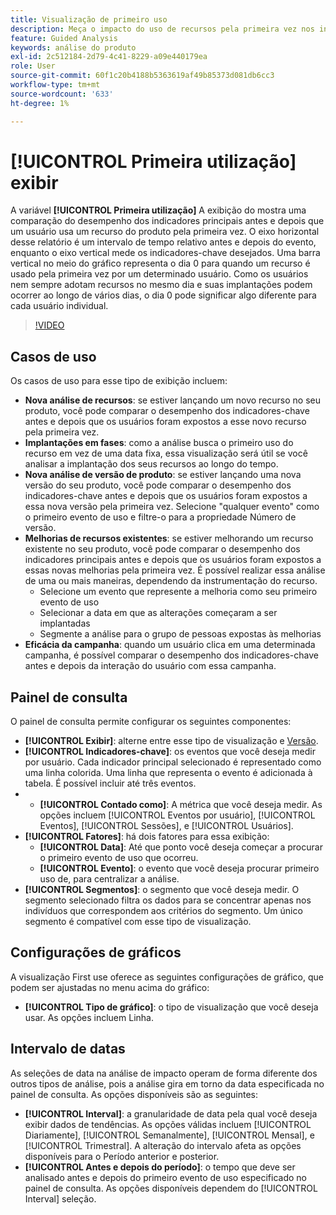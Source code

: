 ```yaml
---
title: Visualização de primeiro uso
description: Meça o impacto do uso de recursos pela primeira vez nos indicadores principais.
feature: Guided Analysis
keywords: análise do produto
exl-id: 2c512184-2d79-4c41-8229-a09e440179ea
role: User
source-git-commit: 60f1c20b4188b5363619af49b85373d081db6cc3
workflow-type: tm+mt
source-wordcount: '633'
ht-degree: 1%

---
```


# [!UICONTROL Primeira utilização] exibir

A variável **[!UICONTROL Primeira utilização]** A exibição do mostra uma comparação do desempenho dos indicadores principais antes e depois que um usuário usa um recurso do produto pela primeira vez. O eixo horizontal desse relatório é um intervalo de tempo relativo antes e depois do evento, enquanto o eixo vertical mede os indicadores-chave desejados. Uma barra vertical no meio do gráfico representa o dia 0 para quando um recurso é usado pela primeira vez por um determinado usuário. Como os usuários nem sempre adotam recursos no mesmo dia e suas implantações podem ocorrer ao longo de vários dias, o dia 0 pode significar algo diferente para cada usuário individual.

>[!VIDEO](https://video.tv.adobe.com/v/3421661/?learn=on)

## Casos de uso

Os casos de uso para esse tipo de exibição incluem:

* **Nova análise de recursos**: se estiver lançando um novo recurso no seu produto, você pode comparar o desempenho dos indicadores-chave antes e depois que os usuários foram expostos a esse novo recurso pela primeira vez.
* **Implantações em fases**: como a análise busca o primeiro uso do recurso em vez de uma data fixa, essa visualização será útil se você analisar a implantação dos seus recursos ao longo do tempo.
* **Nova análise de versão de produto**: se estiver lançando uma nova versão do seu produto, você pode comparar o desempenho dos indicadores-chave antes e depois que os usuários foram expostos a essa nova versão pela primeira vez. Selecione &quot;qualquer evento&quot; como o primeiro evento de uso e filtre-o para a propriedade Número de versão.
* **Melhorias de recursos existentes**: se estiver melhorando um recurso existente no seu produto, você pode comparar o desempenho dos indicadores principais antes e depois que os usuários foram expostos a essas novas melhorias pela primeira vez. É possível realizar essa análise de uma ou mais maneiras, dependendo da instrumentação do recurso.
   * Selecione um evento que represente a melhoria como seu primeiro evento de uso
   * Selecionar a data em que as alterações começaram a ser implantadas
   * Segmente a análise para o grupo de pessoas expostas às melhorias
* **Eficácia da campanha**: quando um usuário clica em uma determinada campanha, é possível comparar o desempenho dos indicadores-chave antes e depois da interação do usuário com essa campanha.

## Painel de consulta

O painel de consulta permite configurar os seguintes componentes:

* **[!UICONTROL Exibir]**: alterne entre esse tipo de visualização e [Versão](release.md).
* **[!UICONTROL Indicadores-chave]**: os eventos que você deseja medir por usuário. Cada indicador principal selecionado é representado como uma linha colorida. Uma linha que representa o evento é adicionada à tabela. É possível incluir até três eventos.
* 
   * **[!UICONTROL Contado como]**: A métrica que você deseja medir. As opções incluem [!UICONTROL Eventos por usuário], [!UICONTROL Eventos], [!UICONTROL Sessões], e [!UICONTROL Usuários].
* **[!UICONTROL Fatores]**: há dois fatores para essa exibição:
   * **[!UICONTROL Data]**: Até que ponto você deseja começar a procurar o primeiro evento de uso que ocorreu.
   * **[!UICONTROL Evento]**: o evento que você deseja procurar primeiro uso de, para centralizar a análise.
* **[!UICONTROL Segmentos]**: o segmento que você deseja medir. O segmento selecionado filtra os dados para se concentrar apenas nos indivíduos que correspondem aos critérios do segmento. Um único segmento é compatível com esse tipo de visualização.

## Configurações de gráficos

A visualização First use oferece as seguintes configurações de gráfico, que podem ser ajustadas no menu acima do gráfico:

* **[!UICONTROL Tipo de gráfico]**: o tipo de visualização que você deseja usar. As opções incluem Linha.

## Intervalo de datas

As seleções de data na análise de impacto operam de forma diferente dos outros tipos de análise, pois a análise gira em torno da data especificada no painel de consulta. As opções disponíveis são as seguintes:

* **[!UICONTROL Interval]**: a granularidade de data pela qual você deseja exibir dados de tendências. As opções válidas incluem [!UICONTROL Diariamente], [!UICONTROL Semanalmente], [!UICONTROL Mensal], e [!UICONTROL Trimestral]. A alteração do intervalo afeta as opções disponíveis para o Período anterior e posterior.
* **[!UICONTROL Antes e depois do período]**: o tempo que deve ser analisado antes e depois do primeiro evento de uso especificado no painel de consulta. As opções disponíveis dependem do [!UICONTROL Interval] seleção.
